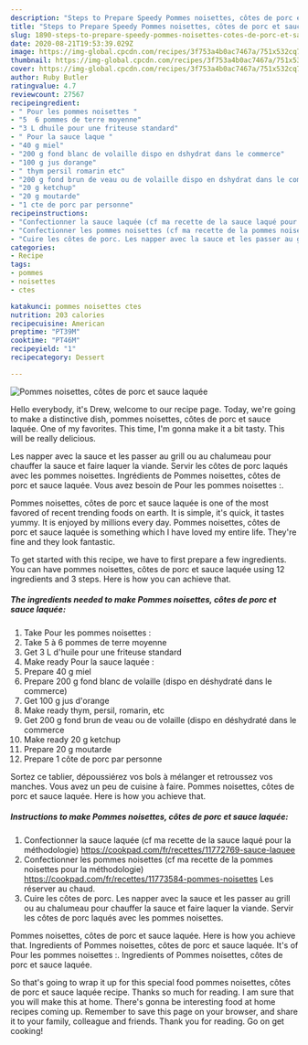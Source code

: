 ```yaml
---
description: "Steps to Prepare Speedy Pommes noisettes, côtes de porc et sauce laquée"
title: "Steps to Prepare Speedy Pommes noisettes, côtes de porc et sauce laquée"
slug: 1890-steps-to-prepare-speedy-pommes-noisettes-cotes-de-porc-et-sauce-laquee
date: 2020-08-21T19:53:39.029Z
image: https://img-global.cpcdn.com/recipes/3f753a4b0ac7467a/751x532cq70/pommes-noisettes-cotes-de-porc-et-sauce-laquee-photo-principale-de-la-recette.jpg
thumbnail: https://img-global.cpcdn.com/recipes/3f753a4b0ac7467a/751x532cq70/pommes-noisettes-cotes-de-porc-et-sauce-laquee-photo-principale-de-la-recette.jpg
cover: https://img-global.cpcdn.com/recipes/3f753a4b0ac7467a/751x532cq70/pommes-noisettes-cotes-de-porc-et-sauce-laquee-photo-principale-de-la-recette.jpg
author: Ruby Butler
ratingvalue: 4.7
reviewcount: 27567
recipeingredient:
- " Pour les pommes noisettes "
- "5  6 pommes de terre moyenne"
- "3 L dhuile pour une friteuse standard"
- " Pour la sauce laque "
- "40 g miel"
- "200 g fond blanc de volaille dispo en dshydrat dans le commerce"
- "100 g jus dorange"
- " thym persil romarin etc"
- "200 g fond brun de veau ou de volaille dispo en dshydrat dans le commerce"
- "20 g ketchup"
- "20 g moutarde"
- "1 cte de porc par personne"
recipeinstructions:
- "Confectionner la sauce laquée (cf ma recette de la sauce laqué pour la méthodologie) https://cookpad.com/fr/recettes/11772769-sauce-laquee"
- "Confectionner les pommes noisettes (cf ma recette de la pommes noisettes pour la méthodologie) https://cookpad.com/fr/recettes/11773584-pommes-noisettes Les réserver au chaud."
- "Cuire les côtes de porc. Les napper avec la sauce et les passer au grill ou au chalumeau pour chauffer la sauce et faire laquer la viande. Servir les côtes de porc laqués avec les pommes noisettes."
categories:
- Recipe
tags:
- pommes
- noisettes
- ctes

katakunci: pommes noisettes ctes 
nutrition: 203 calories
recipecuisine: American
preptime: "PT39M"
cooktime: "PT46M"
recipeyield: "1"
recipecategory: Dessert

---
```



![Pommes noisettes, côtes de porc et sauce laquée](https://img-global.cpcdn.com/recipes/3f753a4b0ac7467a/751x532cq70/pommes-noisettes-cotes-de-porc-et-sauce-laquee-photo-principale-de-la-recette.jpg)

Hello everybody, it's Drew, welcome to our recipe page. Today, we're going to make a distinctive dish, pommes noisettes, côtes de porc et sauce laquée. One of my favorites. This time, I'm gonna make it a bit tasty. This will be really delicious.

Les napper avec la sauce et les passer au grill ou au chalumeau pour chauffer la sauce et faire laquer la viande. Servir les côtes de porc laqués avec les pommes noisettes. Ingrédients de Pommes noisettes, côtes de porc et sauce laquée. Vous avez besoin de Pour les pommes noisettes :.

Pommes noisettes, côtes de porc et sauce laquée is one of the most favored of recent trending foods on earth. It is simple, it's quick, it tastes yummy. It is enjoyed by millions every day. Pommes noisettes, côtes de porc et sauce laquée is something which I have loved my entire life. They're fine and they look fantastic.


To get started with this recipe, we have to first prepare a few ingredients. You can have pommes noisettes, côtes de porc et sauce laquée using 12 ingredients and 3 steps. Here is how you can achieve that.

<!--inarticleads1-->

##### The ingredients needed to make Pommes noisettes, côtes de porc et sauce laquée:

1. Take  Pour les pommes noisettes :
1. Take 5 à 6 pommes de terre moyenne
1. Get 3 L d&#39;huile pour une friteuse standard
1. Make ready  Pour la sauce laquée :
1. Prepare 40 g miel
1. Prepare 200 g fond blanc de volaille (dispo en déshydraté dans le commerce)
1. Get 100 g jus d&#39;orange
1. Make ready  thym, persil, romarin, etc
1. Get 200 g fond brun de veau ou de volaille (dispo en déshydraté dans le commerce
1. Make ready 20 g ketchup
1. Prepare 20 g moutarde
1. Prepare 1 côte de porc par personne


Sortez ce tablier, dépoussiérez vos bols à mélanger et retroussez vos manches. Vous avez un peu de cuisine à faire. Pommes noisettes, côtes de porc et sauce laquée. Here is how you achieve that. 

<!--inarticleads2-->

##### Instructions to make Pommes noisettes, côtes de porc et sauce laquée:

1. Confectionner la sauce laquée (cf ma recette de la sauce laqué pour la méthodologie) https://cookpad.com/fr/recettes/11772769-sauce-laquee
1. Confectionner les pommes noisettes (cf ma recette de la pommes noisettes pour la méthodologie) https://cookpad.com/fr/recettes/11773584-pommes-noisettes Les réserver au chaud.
1. Cuire les côtes de porc. Les napper avec la sauce et les passer au grill ou au chalumeau pour chauffer la sauce et faire laquer la viande. Servir les côtes de porc laqués avec les pommes noisettes.


Pommes noisettes, côtes de porc et sauce laquée. Here is how you achieve that. Ingredients of Pommes noisettes, côtes de porc et sauce laquée. It&#39;s of Pour les pommes noisettes :. Ingredients of Pommes noisettes, côtes de porc et sauce laquée. 

So that's going to wrap it up for this special food pommes noisettes, côtes de porc et sauce laquée recipe. Thanks so much for reading. I am sure that you will make this at home. There's gonna be interesting food at home recipes coming up. Remember to save this page on your browser, and share it to your family, colleague and friends. Thank you for reading. Go on get cooking!
